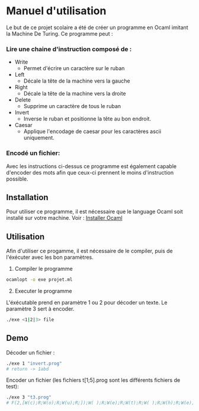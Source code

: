 # Manuel d'utilisation

Le but de ce projet scolaire a été de créer un programme en Ocaml imitant la Machine De Turing. Ce programme peut : 

### Lire une chaine d'instruction composé de : 
- Write 
  - Permet d'écrire un caractère sur le ruban
- Left 
  - Décale la tête de la machine vers la gauche
- Right
  - Décale la tête de la machine vers la droite
- Delete
  - Supprime un caractère de tous le ruban
- Invert
  - Inverse le ruban et positionne la tête au bon endroit.
- Caesar
  - Applique l'encodage de caesar pour les caractères ascii uniquement.


### Encodé un fichier: 
Avec les instructions ci-dessus ce programme est également capable d'encoder des mots afin que ceux-ci prennent le moins d'instruction possible.

## Installation 

Pour utiliser ce programme, il est nécessaire que le language Ocaml soit installé sur votre machine. Voir : 
[Installer Ocaml](https://v2.ocaml.org/docs/install.fr.html)

## Utilisation
Afin d'utiliser ce progamme, il est nécessaire de le compiler, puis de l'éxécuter avec les bon paramètres. 

1. Compiler le programme

```bash
ocamlopt -o exe projet.ml
```
2. Executer le programme

L'éxécutable prend en paramètre 1 ou 2 pour décoder un texte. 
Le paramètre 3 sert à encoder.

```bash
./exe <1|2|3> file
```
## Demo

Décoder un fichier :

```bash
./exe 1 "invert.prog"
# return -> 1abd
```

Encoder un fichier (les fichiers t[1;5].prog sont les différents fichiers de test): 

```bash
./exe 3 "t3.prog"
# F(2,[W(c);R;W(o);R;W(u);R;]);W( );R;W(e);R;W(t);R;W( );R;W(h);R;W(e);R;F(21,[W(l);R;]);W(o);R                                          
```

